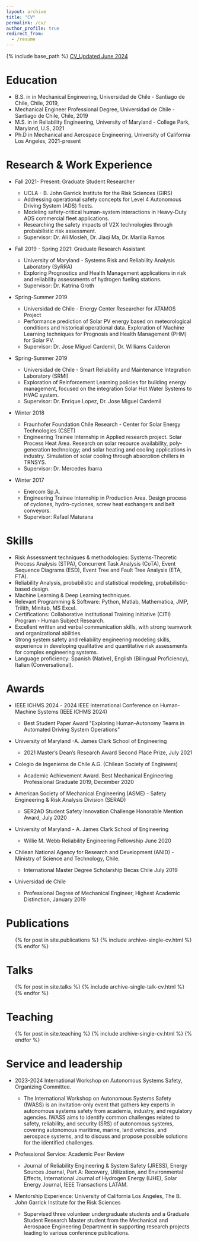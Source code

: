 ```yaml
---
layout: archive
title: "CV"
permalink: /cv/
author_profile: true
redirect_from:
  - /resume
---
```


{% include base_path %}
[CV_Updated June 2024](https://github.com/user-attachments/files/16060559/CV_June24.pdf)


Education
======
* B.S. in in Mechanical Engineering, Universidad de Chile - Santiago de Chile, Chile, 2019,
* Mechanical Engineer Professional Degree, Universidad de Chile - Santiago de Chile, Chile, 2019
* M.S. in in Reliability Engineering, University of Maryland - College Park, Maryland, U.S, 2021
* Ph.D in Mechanical and Aerospace Engineering, University of California Los Angeles, 2021-present


Research & Work Experience
======
* Fall 2021- Present: Graduate Student Researcher
  * UCLA - B. John Garrick Institute for the Risk Sciences (GIRS)
  * Addressing operational safety concepts for Level 4 Autonomous Driving System (ADS) fleets.
  * Modeling safety-critical human-system interactions in Heavy-Duty ADS commercial fleet applications.
  * Researching the safety impacts of V2X technologies through probabilistic risk assessment.
  * Supervisor: Dr. Ali Mosleh, Dr. Jiaqi Ma, Dr. Marilia Ramos

* Fall 2019 - Spring 2021: Graduate Research Assistant
  * University of Maryland - Systems Risk and Reliability Analysis Laboratory (SyRRA)
  * Exploring Prognostics and Health Management applications in risk and reliability assessments of hydrogen fueling stations.
  * Supervisor: Dr. Katrina Groth

* Spring-Summer 2019
  * Universidad de Chile - Energy Center Researcher for ATAMOS Project
  * Performance prediction of Solar PV energy based on meteorological conditions and historical operational data. Exploration of Machine Learning techniques for Prognosis and Health Management (PHM) for Solar PV.
  * Supervisor: Dr. Jose Miguel Cardemil, Dr. Williams Calderon 

* Spring-Summer 2019
  * Universidad de Chile - Smart Reliability and Maintenance Integration Laboratory (SRMI)
  * Exploration of Reinforcement Learning policies for building energy management, focused on the integration Solar Hot Water Systems to HVAC system.
  * Supervisor: Dr. Enrique Lopez, Dr. Jose Miguel Cardemil 

* Winter 2018
  * Fraunhofer Foundation Chile Research - Center for Solar Energy Technologies (CSET)
  * Engineering Trainee Internship in Applied research project. Solar Process Heat Area. Research on solar resource availability, poly-generation technology; and solar heating and cooling applications in industry. Simulation of solar cooling through absorption chillers in TRNSYS.
  * Supervisor: Dr. Mercedes Ibarra

* Winter 2017
  * Enercom Sp.A.
  * Engineering Trainee Internship in Production Area. Design process of cyclones, hydro-cyclones, screw heat exchangers and belt conveyors. 
  * Supervisor: Rafael Maturana
  
Skills
======
* Risk Assessment techniques & methodologies: Systems-Theoretic Process Analysis (STPA), Concurrent Task Analysis (CoTA), Event Sequence Diagrams (ESD), Event Tree and Fault Tree Analysis (ETA, FTA). 
* Reliability Analysis, probabilistic and statistical modeling, probabilistic-based design. 
* Machine Learning & Deep Learning techniques.
* Relevant Programming & Software: Python, Matlab, Mathematica, JMP, Trilith, Minitab, MS Excel. 
* Certifications: Collaborative Institutional Training Initiative (CITI) Program - Human Subject Research.
* Excellent written and verbal communication skills, with strong teamwork and organizational abilities.
* Strong system safety and reliability engineering modeling skills, experience in developing qualitative and
quantitative risk assessments for complex engineering systems.
* Language proficiency: Spanish (Native), English (Bilingual Proficiency), Italian (Conversational).

Awards
======
* IEEE ICHMS 2024 - 2024 IEEE International Conference on Human-Machine Systems (IEEE ICHMS 2024)
  * Best Student Paper Award "Exploring Human-Autonomy Teams in Automated Driving System Operations"
    
* University of Maryland -A. James Clark School of Engineering
  * 2021 Master’s Dean’s Research Award Second Place Prize, July 2021

* Colegio de Ingenieros de Chile A.G. (Chilean Society of Engineers)
  * Academic Achievement Award. Best Mechanical Engineering Professional Graduate 2019, December 2020
 
* American Society of Mechanical Engineering (ASME) - Safety Engineering & Risk Analysis Division (SERAD)
  * SER2AD Student Safety Innovation Challenge Honorable Mention Award, July 2020

* University of Maryland - A. James Clark School of Engineering
  * Willie M. Webb Reliability Engineering Fellowship June 2020

* Chilean National Agency for Research and Development (ANID) - Ministry of Science and Technology, Chile.
  * International Master Degree Scholarship Becas Chile July 2019

* Universidad de Chile
  * Professional Degree of Mechanical Engineer, Highest Academic Distinction, January 2019


Publications
======
  <ul>{% for post in site.publications %}
    {% include archive-single-cv.html %}
  {% endfor %}</ul>
  
Talks
======
  <ul>{% for post in site.talks %}
    {% include archive-single-talk-cv.html %}
  {% endfor %}</ul>
  
Teaching
======
  <ul>{% for post in site.teaching %}
    {% include archive-single-cv.html %}
  {% endfor %}</ul>
  
Service and leadership
======
* 2023-2024 International Workshop on Autonomous Systems Safety, Organizing Committee.
  * The International Workshop on Autonomous Systems Safety (IWASS) is an invitation-only event that gathers key experts in autonomous systems safety from academia, industry, and regulatory agencies. IWASS aims to identify common challenges related to safety, reliability, and security (SRS) of autonomous systems, covering autonomous maritime, marine, land vehicles, and aerospace systems, and to discuss and propose possible solutions for the identified challenges.
    
* Professional Service: Academic Peer Review
  * Journal of Reliability Engineering & System Safety (JRESS), Energy Sources Journal, Part A: Recovery, Utilization, and Environmental Effects, International Journal of Hydrogen Energy (IJHE), Solar Energy Journal, IEEE Transactions LATAM.
    
* Mentorship Experience: University of California Los Angeles, The B. John Garrick Institute for the Risk Sciences
  * Supervised three volunteer undergraduate students and a Graduate Student Research Master student from the Mechanical and Aerospace Engineering Department in supporting research projects leading to various conference publications. 
